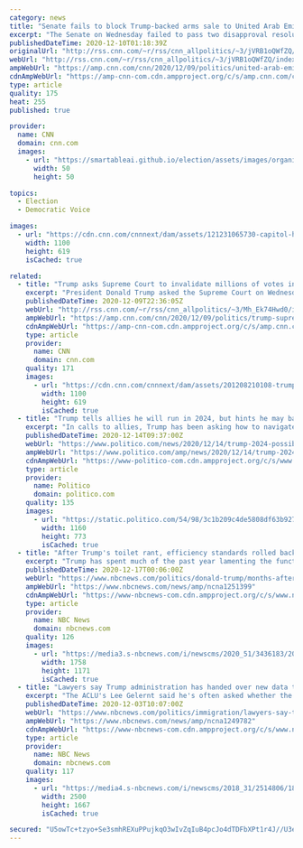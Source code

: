```yaml
---
category: news
title: "Senate fails to block Trump-backed arms sale to United Arab Emirates"
excerpt: "The Senate on Wednesday failed to pass two disapproval resolutions pushed by a bipartisan group of senators to block a $23 billion US arms sale to the United Arab Emirates that was approved by the Trump administration.\n    \n"
publishedDateTime: 2020-12-10T01:18:39Z
originalUrl: "http://rss.cnn.com/~r/rss/cnn_allpolitics/~3/jVRB1oQWfZQ/index.html"
webUrl: "http://rss.cnn.com/~r/rss/cnn_allpolitics/~3/jVRB1oQWfZQ/index.html"
ampWebUrl: "https://amp.cnn.com/cnn/2020/12/09/politics/united-arab-emirates-senate-vote-fail/index.html"
cdnAmpWebUrl: "https://amp-cnn-com.cdn.ampproject.org/c/s/amp.cnn.com/cnn/2020/12/09/politics/united-arab-emirates-senate-vote-fail/index.html"
type: article
quality: 175
heat: 255
published: true

provider:
  name: CNN
  domain: cnn.com
  images:
    - url: "https://smartableai.github.io/election/assets/images/organizations/cnn.com-50x50.jpg"
      width: 50
      height: 50

topics:
  - Election
  - Democratic Voice

images:
  - url: "https://cdn.cnn.com/cnnnext/dam/assets/121231065730-capitol-hill-super-tease.jpg"
    width: 1100
    height: 619
    isCached: true

related:
  - title: "Trump asks Supreme Court to invalidate millions of votes in battleground states"
    excerpt: "President Donald Trump asked the Supreme Court on Wednesday to block millions of votes from four battleground states that voted for President-elect Joe Biden.\n    \n"
    publishedDateTime: 2020-12-09T22:36:05Z
    webUrl: "http://rss.cnn.com/~r/rss/cnn_allpolitics/~3/Mh_Ek74Hwd0/index.html"
    ampWebUrl: "https://amp.cnn.com/cnn/2020/12/09/politics/trump-supreme-court/index.html"
    cdnAmpWebUrl: "https://amp-cnn-com.cdn.ampproject.org/c/s/amp.cnn.com/cnn/2020/12/09/politics/trump-supreme-court/index.html"
    type: article
    provider:
      name: CNN
      domain: cnn.com
    quality: 171
    images:
      - url: "https://cdn.cnn.com/cnnnext/dam/assets/201208210108-trump-file-1113-02-super-tease.jpg"
        width: 1100
        height: 619
        isCached: true
  - title: "Trump tells allies he will run in 2024, but hints he may back out"
    excerpt: "In calls to allies, Trump has been asking how to navigate the next two years and floated a possible trip to the Middle East."
    publishedDateTime: 2020-12-14T09:37:00Z
    webUrl: "https://www.politico.com/news/2020/12/14/trump-2024-possible-run-444460"
    ampWebUrl: "https://www.politico.com/amp/news/2020/12/14/trump-2024-possible-run-444460"
    cdnAmpWebUrl: "https://www-politico-com.cdn.ampproject.org/c/s/www.politico.com/amp/news/2020/12/14/trump-2024-possible-run-444460"
    type: article
    provider:
      name: Politico
      domain: politico.com
    quality: 135
    images:
      - url: "https://static.politico.com/54/98/3c1b209c4de5808df63b927e73f9/ap20341146406321-1.jpg"
        width: 1160
        height: 773
        isCached: true
  - title: "After Trump's toilet rant, efficiency standards rolled back on showers, laundry machines"
    excerpt: "Trump has spent much of the past year lamenting the functionality of toilets, showers, dishwashers, sinks, and other appliances and bathroom fixtures."
    publishedDateTime: 2020-12-17T00:06:00Z
    webUrl: "https://www.nbcnews.com/politics/donald-trump/months-after-trump-s-toilet-rant-admin-rolls-back-shower-n1251399"
    ampWebUrl: "https://www.nbcnews.com/news/amp/ncna1251399"
    cdnAmpWebUrl: "https://www-nbcnews-com.cdn.ampproject.org/c/s/www.nbcnews.com/news/amp/ncna1251399"
    type: article
    provider:
      name: NBC News
      domain: nbcnews.com
    quality: 126
    images:
      - url: "https://media3.s-nbcnews.com/i/newscms/2020_51/3436183/201216-donald-trump-melania-hair-jm-1253_ede4f40ed1b5aca7b381951744805c48.jpg"
        width: 1758
        height: 1171
        isCached: true
  - title: "Lawyers say Trump administration has handed over new data that will help reunite separated migrant families"
    excerpt: "The ACLU's Lee Gelernt said he's often asked whether the Trump administration has helped reunite families. He said that rather than help, it has withheld data."
    publishedDateTime: 2020-12-03T10:07:00Z
    webUrl: "https://www.nbcnews.com/politics/immigration/lawyers-say-trump-admin-has-handed-over-data-will-help-n1249782"
    ampWebUrl: "https://www.nbcnews.com/news/amp/ncna1249782"
    cdnAmpWebUrl: "https://www-nbcnews-com.cdn.ampproject.org/c/s/www.nbcnews.com/news/amp/ncna1249782"
    type: article
    provider:
      name: NBC News
      domain: nbcnews.com
    quality: 117
    images:
      - url: "https://media4.s-nbcnews.com/i/newscms/2018_31/2514806/180730-tornillo-port-of-entry-toys-ac-956p_fcc586443aed0aae4a4cd4baa38b093b.jpg"
        width: 2500
        height: 1667
        isCached: true

secured: "U5owTc+tzyo+Se3smhREXuPPujkqO3wIvZqIuB4pcJo4dTDFbXPt1r4J//U3emHvJvvIAouDOWmGkHDRREaPbYeh83rdYYnTI0eHFi33YAWw8on/9bdh5vAi3K2R31VZluR9z52NRSqVNMx33nLYR+IjSC4c+ljYuHmNscSWRZUgMskJ+uE/yKSBxdCeV36min6WpjgMTsLmB9OqttUCZ4awD0KOkJzg5Q2NoxHti3aXhpiPvX/SqmEzvE8b1pr7RkQzWPdiB/nEk9QCWhHGXPAJCfX+Tb3uSoVX42yNJ8rjyK6ZY5jobfeHWenf3enVlZJYNpsAWTdbZFnxTvZSN1pPlDkz2MWZ302DZ48mFBg=;rN0eaXkZEnIwYMZ/Src0Tg=="
---
```


